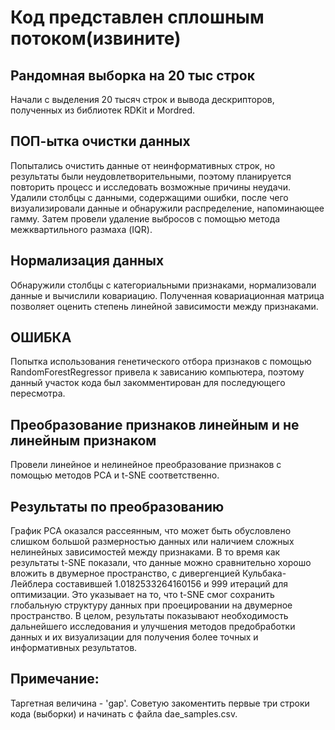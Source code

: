 #  Код представлен сплошным потоком(извините)
## Рандомная выборка на 20 тыс строк
Начали с выделения 20 тысяч строк и вывода дескрипторов, полученных из библиотек RDKit и Mordred. 
## ПОП-ытка очистки данных 
Попытались очистить данные от неинформативных строк, но результаты были неудовлетворительными, поэтому планируется повторить процесс и исследовать возможные причины неудачи.
Удалили столбцы с данными, содержащими ошибки, после чего визуализировали данные и обнаружили распределение, напоминающее гамму. 
Затем провели удаление выбросов с помощью метода межквартильного размаха (IQR).
## Нормализация данных
Обнаружили столбцы с категориальными признаками, нормализовали данные и вычислили ковариацию. 
Полученная ковариационная матрица позволяет оценить степень линейной зависимости между признаками.
## ОШИБКА
Попытка использования генетического отбора признаков с помощью RandomForestRegressor привела к зависанию компьютера, поэтому данный участок кода был закомментирован для последующего пересмотра.
## Преобразование признаков линейным и не линейным признаком
Провели линейное и нелинейное преобразование признаков с помощью методов PCA и t-SNE соответственно. 
## Результаты по преобразованию
График PCA оказался рассеянным, что может быть обусловлено слишком большой размерностью данных или наличием сложных нелинейных зависимостей между признаками. 
В то время как результаты t-SNE показали, что данные можно сравнительно хорошо вложить в двумерное пространство, с дивергенцией Кульбака-Лейблера составившей 1.0182533264160156 и 999 итераций для оптимизации. 
Это указывает на то, что t-SNE смог сохранить глобальную структуру данных при проецировании на двумерное пространство.
В целом, результаты показывают необходимость дальнейшего исследования и улучшения методов предобработки данных и их визуализации для получения более точных и информативных результатов.

## Примечание:
Таргетная величина - 'gap'. Советую закоментить первые три строки кода (выборки) и начинать с файла dae_samples.csv. 
